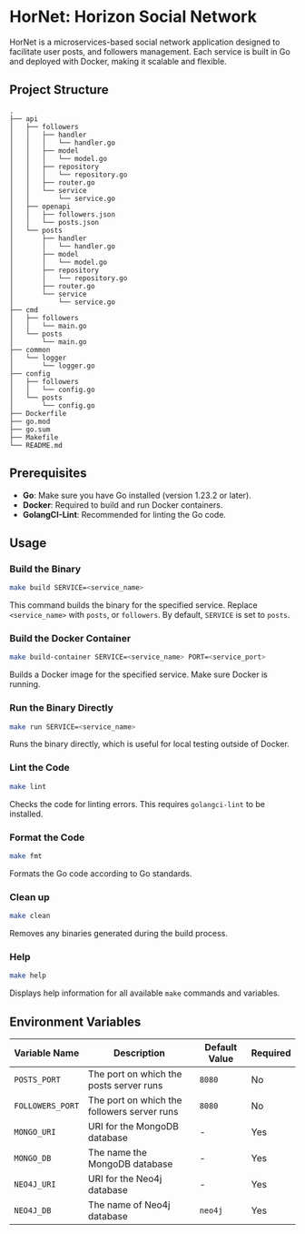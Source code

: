 # HorNet: Horizon Social Network

HorNet is a microservices-based social network application designed to facilitate user posts, and followers management. Each service is built in Go and deployed with Docker, making it scalable and flexible.

## Project Structure

```plaintext
.
├── api
│   ├── followers
│   │   ├── handler
│   │   │   └── handler.go
│   │   ├── model
│   │   │   └── model.go
│   │   ├── repository
│   │   │   └── repository.go
│   │   ├── router.go
│   │   └── service
│   │       └── service.go
│   ├── openapi
│   │   ├── followers.json
│   │   └── posts.json
│   └── posts
│       ├── handler
│       │   └── handler.go
│       ├── model
│       │   └── model.go
│       ├── repository
│       │   └── repository.go
│       ├── router.go
│       └── service
│           └── service.go
├── cmd
│   ├── followers
│   │   └── main.go
│   └── posts
│       └── main.go
├── common
│   └── logger
│       └── logger.go
├── config
│   ├── followers
│   │   └── config.go
│   └── posts
│       └── config.go
├── Dockerfile
├── go.mod
├── go.sum
├── Makefile
└── README.md
```

## Prerequisites

- **Go**: Make sure you have Go installed (version 1.23.2 or later).
- **Docker**: Required to build and run Docker containers.
- **GolangCI-Lint**: Recommended for linting the Go code.

## Usage

### Build the Binary

```sh
make build SERVICE=<service_name>
```

This command builds the binary for the specified service. Replace `<service_name>` with `posts`, or `followers`. By default, `SERVICE` is set to `posts`.

### Build the Docker Container

```sh
make build-container SERVICE=<service_name> PORT=<service_port>
```

Builds a Docker image for the specified service. Make sure Docker is running.

### Run the Binary Directly

```sh
make run SERVICE=<service_name>
```

Runs the binary directly, which is useful for local testing outside of Docker.

### Lint the Code

```sh
make lint
```

Checks the code for linting errors. This requires `golangci-lint` to be installed.

### Format the Code

```sh
make fmt
```

Formats the Go code according to Go standards.

### Clean up

```sh
make clean
```

Removes any binaries generated during the build process.

### Help

```sh
make help
```

Displays help information for all available `make` commands and variables.


## Environment Variables


| Variable Name        | Description                          | Default Value | Required |
|----------------------|--------------------------------------|---------------|----------|
| `POSTS_PORT`               | The port on which the posts server runs    | `8080`        | No       |
| `FOLLOWERS_PORT`               | The port on which the followers server runs    | `8080`        | No       |
| `MONGO_URI`       | URI for the MongoDB database      | -             | Yes      |
| `MONGO_DB`       | The name the MongoDB database      | -             | Yes      |
| `NEO4J_URI`           | URI for the Neo4j database | - | Yes       |
| `NEO4J_DB`           | The name of Neo4j database | `neo4j` | Yes       |